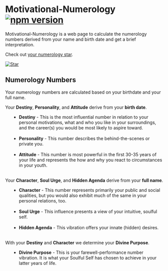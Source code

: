 # Motivational-Numerology [![npm version](https://img.shields.io/npm/v/motivational-numerology)](https://www.npmjs.com/package/motivational-numerology)

Motivational-Numerology is a web page to calculate the numerology numbers derived from your name and birth date and get a brief interpretation. 

Check out [your numerology star](https://numerology.netlify.app).

[![Star](https://raw.githubusercontent.com/evoluteur/motivational-numerology/master/pix/numerology-star-labels.gif)](https://evoluteur.github.io/motivational-numerology/)

## Numerology Numbers

Your numerology numbers are calculated based on your birthdate and your full name.

Your **Destiny**, **Personality**, and **Attitude** derive from your **birth date**.

<ul style="margin-left:20px">
<li><strong>Destiny</strong> - <span>This is the most influential number in relation to your personal motivations, what and who you like in your surroundings, and the career(s) you would be most likely to aspire toward.
</span><br/><br/>

<li><strong>Personality</strong>
- <span>This number describes the behind-the-scenes or private you.
</span><br/><br/>

<li><strong>Attitude</strong>
- <span>This number is most powerful in the first 30-35 years of your life and represents the how and why you react to circumstances in your youth.
</span><br/><br/>
</ul>

 Your **Character**, **Soul Urge**, and **Hidden Agenda** derive from your **full name**.

<div style="padding-left:20px">
<ul>

<li><strong>Character</strong>
- <span>
This number represents primarily your public and social qualities, but you would also exhibit much of the same in your personal relations, too.
</span><br/><br/>

<li><strong>Soul Urge</strong>
- <span>
This influence presents a view of your intuitive, soulful self.
</span><br/><br/>

<li><strong>Hidden Agenda</strong>
- <span>
This vibration offers your innate (hidden) desires.
</span><br/><br/>

</div>


With your
**Destiny** and **Character** we determine your **Divine Purpose**.

<div style="padding-left:20px">
<ul>
<li><strong>Divine Purpose</strong>
- <span>
This is your farewell-performance number vibration. It is what your Soulful Self has chosen to achieve in your latter years of life.

</span>

 </div>





